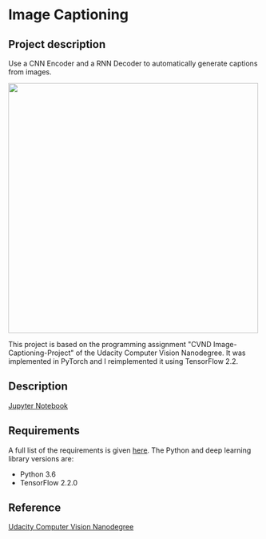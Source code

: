 [//]: # (Image References)

[image1]: ./images/caption_.png "caption" 

# Image Captioning

## Project description
Use a CNN Encoder and a RNN Decoder to automatically generate captions from images.

<img src="https://github.com/vgkortsas/NLP_projects/blob/master/Image_Captioning/images/caption_.png " width="500">

This project is based on the programming assignment "CVND Image-Captioning-Project" of the Udacity Computer Vision Nanodegree. It was implemented in PyTorch and I reimplemented it using TensorFlow 2.2. 

## Description
[Jupyter Notebook](https://nbviewer.jupyter.org/github/vgkortsas/NLP_projects/blob/master/Image_Captioning/Image_Captioning.ipynb)

## Requirements
A full list of the requirements is given [here](https://github.com/vgkortsas/NLP_projects/blob/master/Image_Captioning/requirements.txt). The Python and deep learning library versions are:
- Python 3.6
- TensorFlow 2.2.0

## Reference
[Udacity Computer Vision Nanodegree](https://www.udacity.com/course/computer-vision-nanodegree--nd891)